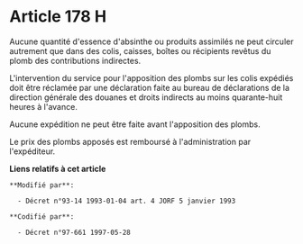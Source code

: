 # Article 178 H

Aucune quantité d'essence d'absinthe ou produits assimilés ne peut circuler autrement que dans des colis, caisses, boîtes ou
récipients revêtus du plomb des contributions indirectes. 

L'intervention du service pour l'apposition des plombs sur les colis expédiés doit être réclamée par une déclaration faite au
bureau de déclarations de la direction générale des douanes et droits indirects au moins quarante-huit heures à l'avance.

Aucune expédition ne peut être faite avant l'apposition des plombs. 

Le prix des plombs apposés est remboursé à l'administration par l'expéditeur.

**Liens relatifs à cet article**

	**Modifié par**:

	  - Décret n°93-14 1993-01-04 art. 4 JORF 5 janvier 1993

	**Codifié par**:

	  - Décret n°97-661 1997-05-28
